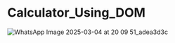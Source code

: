 # Calculator_Using_DOM

![WhatsApp Image 2025-03-04 at 20 09 51_adea3d3c](https://github.com/user-attachments/assets/71079e49-4b58-48a5-b199-fb3005537dae)

